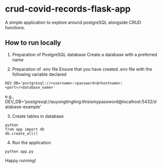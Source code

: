 # crud-covid-records-flask-app 
A simple application to explore around postgreSQL alongside CRUD functions. 

## How to run locally

1. Preparation of PostgreSQL database
Create a database with a preferred name 

2. Preparation of .env file 
Ensure that you have created .env file with the following variable declared

```
DEV_DB='postgresql://<username>:<password>@<hostname>:<port>/<database_name>'
```

e.g., DEV_DB='postgresql://auyongtingting:thisismypassword@localhost:5432/database-example'

3. Create tables in database 

```
python
from app import db
db.create_all()
```

4. Run the application 

```
python app.py
```

Happy running!

